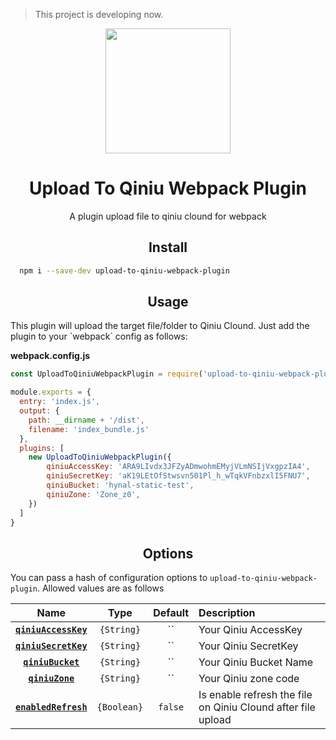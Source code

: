 > This project is developing now.

<div align="center">
  <a href="https://github.com/webpack/webpack">
    <img width="200" height="200"
      src="https://webpack.js.org/assets/icon-square-big.svg">
  </a>
  <h1>Upload To Qiniu Webpack Plugin</h1>
  <p>A plugin upload file to qiniu clound for webpack</p>
</div>

<h2 align="center">Install</h2>

```bash
  npm i --save-dev upload-to-qiniu-webpack-plugin
```

<!-- ```bash
  yarn add --dev upload-to-qiniu-webpack-plugin
``` -->


<h2 align="center">Usage</h2>
This plugin will upload the target file/folder to Qiniu Clound. Just add the plugin to your `webpack`
config as follows:

**webpack.config.js**
```js
const UploadToQiniuWebpackPlugin = require('upload-to-qiniu-webpack-plugin');

module.exports = {
  entry: 'index.js',
  output: {
    path: __dirname + '/dist',
    filename: 'index_bundle.js'
  },
  plugins: [
    new UploadToQiniuWebpackPlugin({
        qiniuAccessKey: 'ARA9LIvdx3JFZyADmwohmEMyjVLmNSIjVxgpzIA4',
        qiniuSecretKey: 'aK19LEtOfStwsvn501Pl_h_wTqkVFnbzxlI5FNU7',
        qiniuBucket: 'hynal-static-test',
        qiniuZone: 'Zone_z0',
    })
  ]
}
```

<h2 align="center">Options</h2>

You can pass a hash of configuration options to `upload-to-qiniu-webpack-plugin`.
Allowed values are as follows

|Name|Type|Default|Description|
|:--:|:--:|:-----:|:----------|
|**[`qiniuAccessKey`](#)**|`{String}`|``| Your Qiniu AccessKey |
|**[`qiniuSecretKey`](#)**|`{String}`|``| Your Qiniu SecretKey |
|**[`qiniuBucket`](#)**|`{String}`|``| Your Qiniu Bucket Name |
|**[`qiniuZone`](#)**|`{String}`|``| Your Qiniu zone code |
|**[`enabledRefresh`](#)**|`{Boolean}`|`false`| Is enable refresh the file on Qiniu Clound after file upload|
